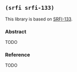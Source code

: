 
## `(srfi srfi-133)`

This library is based on [SRFI-133](https://srfi.schemers.org/srfi-133/).

### Abstract

TODO

### Reference

TODO
